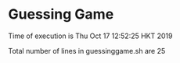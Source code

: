 # Guessing Game
Time of execution is Thu Oct 17 12:52:25 HKT 2019 

Total number of lines in guessinggame.sh are
25

